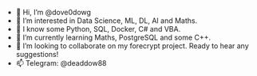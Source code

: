 - 👋 Hi, I’m @dove0dowg
- 👀 I’m interested in Data Science, ML, DL, AI and Maths.
- 🧷 I know some Python, SQL, Docker, C# and VBA. 
- 🌱 I’m currently learning Maths, PostgreSQL and some C++. 
- 💞️ I’m looking to collaborate on my forecrypt project. Ready to hear any suggestions!
- 📫 Telegram: @deaddow88
  
<!---
dove0dowg/dove0dowg is a ✨ special ✨ repository because its `README.md` (this file) appears on your GitHub profile.
You can click the Preview link to take a look at your changes.
--->
